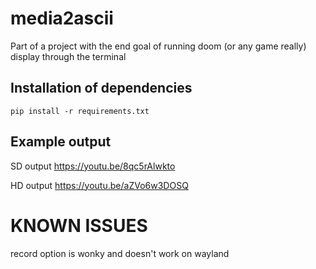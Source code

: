 # media2ascii
Part of a project with the end goal of running doom (or any game really) display through the terminal

## Installation of dependencies
`pip install -r requirements.txt`

## Example output

SD output
https://youtu.be/8qc5rAlwkto

HD output
https://youtu.be/aZVo6w3DOSQ


# KNOWN ISSUES
record option is wonky and doesn't work on wayland
